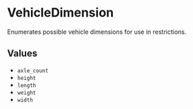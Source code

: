 # VehicleDimension

Enumerates possible vehicle dimensions for use in restrictions.

## Values

- `axle_count`
- `height`
- `length`
- `weight`
- `width`
